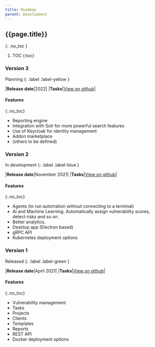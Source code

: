 ```yaml
---
title: Roadmap
parent: Development
---
```


## {{page.title}}
{: .no_toc }

1. TOC
{:toc}

### Version 3

Planning
{: .label .label-yellow }

|**Release date**|2022|
|**Tasks**|[View on github](https://github.com/orgs/reconmap/projects/3)|

#### Features
{:.no_toc}

- Reporting engine
- Integration with Solr for more powerful search features
- Use of Keycloak for identity management
- Addon marketplace
- (others to be defined)

### Version 2

In development
{: .label .label-blue }

|**Release date**|November 2021|
|**Tasks**|[View on github](https://github.com/orgs/reconmap/projects/1)|

#### Features
{:.no_toc}
- Agents (to run automation without connecting to a terminal)
- AI and Machine Learning. Automatically assign vulnerability scores, detect risks and so on.
- Better analytics.
- Desktop app (Electron based)
- gRPC API
- Kubernetes deployment options

### Version 1

Released
{: .label .label-green }

|**Release date**|April 2021|
|**Tasks**|[View on github](https://github.com/orgs/reconmap/projects/2)|

#### Features
{:.no_toc}

- Vulnerability management
- Tasks
- Projects
- Clients
- Templates
- Reports
- REST API
- Docker deployment options
